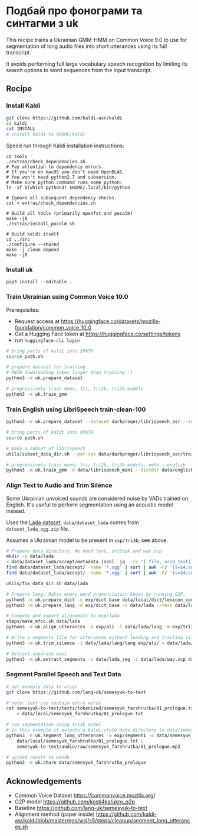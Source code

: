 # Подбай про фонограми та синтагми з uk

This recipe trains a Ukrainian GMM-HMM on Common Voice 9.0 to use
for segmentation of long audio files into short utterances using its full transcript.

It avoids performing full large vocabulary speech recognition
by limiting its search options to word sequences from the input transcript.

## Recipe

### Install Kaldi

```bash
git clone https://github.com/kaldi-asr/kaldi
cd kaldi
cat INSTALL
# install kaldi to $HOME/kaldi
```

Speed run through Kaldi installation instructions:

```
cd tools
./extras/check_dependencies.sh
# Pay attention to dependency errors.
# If you're on macOS you don't need OpenBLAS.
# You won't need python2.7 and subversion.
# Make sure python command runs some python:
ln -sf $(which python3) $HOME/.local/bin/python

# Ignore all subsequent dependency checks.
cat > extras/check_dependencies.sh

# Build all tools (primarily openfst and pocolm)
make -j8
./extras/install_pocolm.sh

# Build kaldi itself
cd ../src
./configure --shared
make -j clean depend
make -j8
```

### Install uk

```
pip3 install --editable .
```

### Train Ukrainian using Common Voice 10.0

Prerequisites:

- Request access at https://huggingface.co/datasets/mozilla-foundation/common_voice_10_0
- Get a Hugging Face token at https://huggingface.co/settings/tokens
- run `huggingface-cli login`

```bash
# bring parts of kaldi into $PATH
source path.sh

# prepare dataset for training
# FWIW downloading takes longer than training :)
python3 -m uk.prepare_dataset

# progressively train mono, tri, tri2b, tri3b models
python3 -m uk.train_gmm
```

### Train English using LibriSpeech train-clean-100

```bash
python3 -m uk.prepare_dataset --dataset darkproger/librispeech_asr --subset train.clean.100 --split full --alphabet latin

# bring parts of kaldi into $PATH
source path.sh

# make a subset of librispeech
utils/subset_data_dir.sh --per-spk data/darkproger/librispeech_asr/train.clean.100/full 30 data/librispeech_mini

# progressively train mono, tri, tri2b, tri3b models, note --english
python3 -m uk.train_gmm -d data/librispeech_mini --dictdir data/english --english exp/english
```

### Align Text to Audio and Trim Silence

Some Ukrainian unvoiced sounds are considered noise by VADs trained on English.
It's useful to perform segmentation using an acoustic model instead.


Uses the [Lada dataset](https://github.com/egorsmkv/ukrainian-tts-datasets/tree/main/lada).
`data/dataset_lada` comes from `dataset_lada_ogg.zip` file.

Assumes a Ukrainian model to be present in `exp/tri3b`, see above.

```bash
# Prepare data directory. We need text, utt2spk and wav.scp
mkdir -p data/lada
< data/dataset_lada/accept/metadata.jsonl  jq  -rc '[.file,.orig_text] | @tsv' | python3 -m uk.clean_text | sed 's,.ogg,,' | sort > data/lada/text
find data/dataset_lada/accept/ -name '*.ogg' | sort | awk -F/ '{s=$4;sub(".ogg","",s); print s, "lada"}' > data/lada/utt2spk
find data/dataset_lada/accept/ -name '*.ogg' | sort | awk -F/ '{s=$4;sub(".ogg","",s); print s, "ffmpeg -nostdin -i data/"$0" -ac 1 -acodec pcm_s16le -f wav - |"}' > data/lada/wav.scp

utils/fix_data_dir.sh data/lada

# Prepare lang. Makes every word pronunciation known by running G2P.
python3 -m uk.prepare_dict -o exp/dict_base data/local/dict/lexicon_common_voice_uk.txt
python3 -m uk.prepare_lang -d exp/dict_base -o data/lada --text data/lada/text

# Compute and export alignments to exp/lada
steps/make_mfcc.sh data/lada
python3 -m uk.align_utterances -a exp/ali -l data/lada/lang -m exp/tri3b data/lada

# Write a segments file for utterances without leading and trailing silence
python3 -m uk.trim_silence -l data/lada/lang/lang exp/ali/ > data/lada/segments

# Extract separate wavs
python3 -m uk.extract_segments -o data/lada_seg -i data/lada/wav.scp data/lada/segments
```

### Segment Parallel Speech and Text Data

```bash
# get example data to align
git clone https://github.com/lang-uk/semesyuk-to-text

# note: text can contain extra words
cat semesyuk-to-text/texts/tokenized/semesyuk_farshrutka/01_prologue.txt | python3 -m uk.nlp_uk_tokens \
    > data/local/semesyuk_farshrutka/01_prologue.txt

# run segmentation using tri3b model
# in this example it outputs a kaldi-style data directory to data/semesyuk_farshrutka_prologue
python3 -m uk.segment_long_utterances -w exp/segment1 -o data/semesyuk_farshrutka_prologue \
    data/local/semesyuk_farshrutka/01_prologue.txt \
    semesyuk-to-text/audio/raw/semesyuk_farshrutka/01_prologue.mp3

# upload result to wandb
python3 -m uk.share data/semesyuk_farshrutka_prologue
```

## Acknowledgements

- Common Voice Dataset https://commonvoice.mozilla.org/
- G2P model https://github.com/kosti4ka/ukro_g2p
- Baseline https://github.com/lang-uk/semesyuk-to-text
- Alignment method (paper inside) https://github.com/kaldi-asr/kaldi/blob/master/egs/wsj/s5/steps/cleanup/segment_long_utterances.sh
